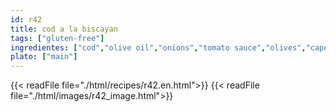 ```yaml
---
id: r42
title: cod a la biscayan
tags: ["gluten-free"]
ingredientes: ["cod","olive oil","onions","tomato sauce","olives","caper","garlic","potatoes","peppers","raisins"]
plato: ["main"]
---
```


{{< readFile file="./html/recipes/r42.en.html">}}
{{< readFile file="./html/images/r42_image.html">}}